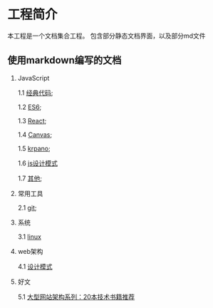 # 工程简介

本工程是一个文档集合工程。
包含部分静态文档界面，以及部分md文件


## 使用markdown编写的文档

1. JavaScript

    1.1 [经典代码](doc/javaScript/classicCase/classicCase.md);

    1.2 [ES6](doc/javaScript/es6/es6Index.md);

    1.3 [React](doc/javaScript/react/index.md);
    
    1.4 [Canvas](doc/javaScript/canvas/index.md);

    1.5 [krpano](doc/javaScript/krpano/index.md);

    1.6 [js设计模式](doc/javaScript/designMode/index.md)

    1.7 [其他](doc/javaScript/otherJs/index.md);

2. 常用工具

    2.1 [git](doc/tools/git/gitOperate.md);

3. 系统

    3.1 [linux](doc/linux/linuxCommand.md)

4. web架构

    4.1 [设计模式](doc/webFrmaework/designPattern/index.md)

5. 好文

    5.1 [大型网站架构系列：20本技术书籍推荐](doc/gooddArticle/webFrameworkRecommend.md)